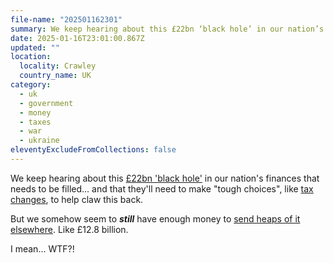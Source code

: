 ```yaml
---
file-name: "202501162301"
summary: We keep hearing about this £22bn ‘black hole’ in our nation’s finances that needs to be filled. But we somehow seem to still have enough money to send heaps of it elsewhere. Like £12.8 billion.
date: 2025-01-16T23:01:00.867Z
updated: ""
location:
  locality: Crawley
  country_name: UK
category:
  - uk
  - government
  - money
  - taxes
  - war
  - ukraine
eleventyExcludeFromCollections: false
---
```


We keep hearing about this [£22bn 'black hole'](https://www.bbc.co.uk/news/articles/cx2e12j4gz0o) in our nation's finances that needs to be filled... and that they'll need to make "tough choices", like [tax changes](https://www.bbc.co.uk/news/articles/cx25w7qpr0yo), to help claw this back.

But we somehow seem to ***still*** have enough money to [send heaps of it elsewhere](https://www.gov.uk/government/publications/uk-support-to-ukraine-factsheet/uk-support-to-ukraine-factsheet). Like £12.8 billion.

I mean... WTF?!
